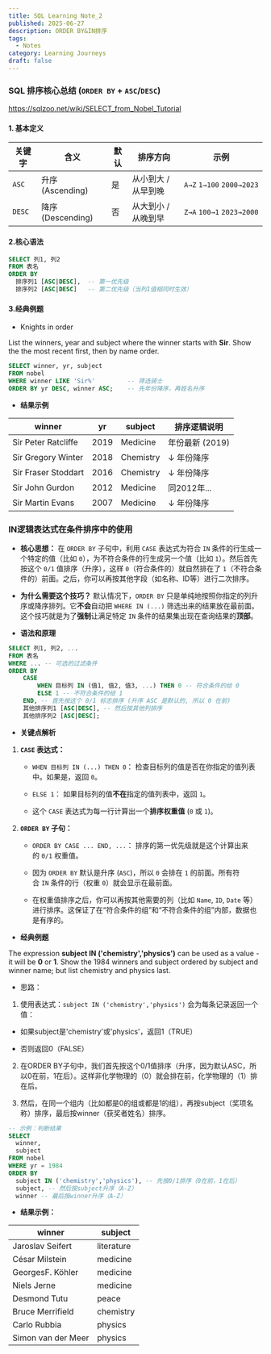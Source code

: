 ```yaml
---
title: SQL Learning Note_2
published: 2025-06-27
description: ORDER BY&IN排序
tags: 
  - Notes
category: Learning Journeys
draft: false
---
```



### **SQL 排序核心总结 (`ORDER BY` + `ASC`/`DESC`)**

https://sqlzoo.net/wiki/SELECT_from_Nobel_Tutorial

#### 1. 基本定义

| 关键字    | 含义              | 默认  | 排序方向        | 示例                        |
| ------ | --------------- | --- | ----------- | ------------------------- |
| `ASC`  | 升序 (Ascending)  | 是   | 从小到大 / 从早到晚 | `A→Z` `1→100` `2000→2023` |
| `DESC` | 降序 (Descending) | 否   | 从大到小 / 从晚到早 | `Z→A` `100→1` `2023→2000` |
#### 2.核心语法
```sql
SELECT 列1, 列2
FROM 表名
ORDER BY 
  排序列1 [ASC|DESC],  -- 第一优先级
  排序列2 [ASC|DESC]   -- 第二优先级（当列1值相同时生效）
```
#### 3.经典例题

- Knights in order

List the winners, year and subject where the winner starts with **Sir**. Show the the most recent first, then by name order.


```sql
SELECT winner, yr, subject
FROM nobel
WHERE winner LIKE 'Sir%'         -- 筛选骑士
ORDER BY yr DESC, winner ASC;    -- 先年份降序，再姓名升序
```

- **结果示例**

| winner              | yr   | subject   | 排序逻辑说明      |
| ------------------- | ---- | --------- | ----------- |
| Sir Peter Ratcliffe | 2019 | Medicine  | 年份最新 (2019) |
| Sir Gregory Winter  | 2018 | Chemistry | ↓ 年份降序      |
| Sir Fraser Stoddart | 2016 | Chemistry | ↓ 年份降序      |
| Sir John Gurdon     | 2012 | Medicine  | 同2012年...   |
| Sir Martin Evans    | 2007 | Medicine  | ↓ 年份降序      |
### **IN逻辑表达式在条件排序中的使用**


- **核心思想：** 在 `ORDER BY` 子句中，利用 `CASE` 表达式为符合 `IN` 条件的行生成一个特定的值（比如 `0`），为不符合条件的行生成另一个值（比如 `1`）。然后首先按这个 `0/1` 值排序（升序），这样 `0`（符合条件的）就自然排在了 `1`（不符合条件的）前面。之后，你可以再按其他字段（如名称、ID等）进行二次排序。

- **为什么需要这个技巧？**
  默认情况下，`ORDER BY` 只是单纯地按照你指定的列升序或降序排列。它**不会**自动把 `WHERE IN (...)` 筛选出来的结果放在最前面。这个技巧就是为了**强制**让满足特定 `IN` 条件的结果集出现在查询结果的**顶部**。

- **语法和原理**

``` sql
SELECT 列1, 列2, ...
FROM 表名
WHERE ... -- 可选的过滤条件
ORDER BY
    CASE
        WHEN 目标列 IN (值1, 值2, 值3, ...) THEN 0 -- 符合条件的给 0
        ELSE 1 -- 不符合条件的给 1
    END, -- 首先按这个 0/1 标志排序 (升序 ASC 是默认的, 所以 0 在前)
    其他排序列1 [ASC|DESC], -- 然后按其他列排序
    其他排序列2 [ASC|DESC];
```

- **关键点解析**

1. **`CASE` 表达式：**
    
    - `WHEN 目标列 IN (...) THEN 0`： 检查目标列的值是否在你指定的值列表中。如果是，返回 `0`。
        
    - `ELSE 1`： 如果目标列的值**不在**指定的值列表中，返回 `1`。
        
    - 这个 `CASE` 表达式为每一行计算出一个**排序权重值** (`0` 或 `1`)。
        
2. **`ORDER BY` 子句：**
    
    - `ORDER BY CASE ... END, ...`： 排序的第一优先级就是这个计算出来的 `0/1` 权重值。
        
    - 因为 `ORDER BY` 默认是升序 (`ASC`)，所以 `0` 会排在 `1` 的前面。所有符合 `IN` 条件的行（权重 `0`）就会显示在最前面。
        
    - 在权重值排序之后，你可以再按其他需要的列（比如 `Name`, `ID`, `Date` 等）进行排序。这保证了在“符合条件的组”和“不符合条件的组”内部，数据也是有序的。

- **经典例题**

The expression **subject IN ('chemistry','physics')** can be used as a value - it will be **0** or **1**. Show the 1984 winners and subject ordered by subject and winner name; but list chemistry and physics last.

- 思路：

1. 使用表达式：`subject IN ('chemistry','physics')` 会为每条记录返回一个值：

- 如果subject是'chemistry'或'physics'，返回1（TRUE）

- 否则返回0（FALSE）

2. 在ORDER BY子句中，我们首先按这个0/1值排序（升序，因为默认ASC，所以0在前，1在后）。这样非化学物理的（0）就会排在前，化学物理的（1）排在后。

3. 然后，在同一个组内（比如都是0的组或都是1的组），再按subject（奖项名称）排序，最后按winner（获奖者姓名）排序。

``` sql
-- 示例：判断结果
SELECT 
  winner,
  subject
FROM nobel
WHERE yr = 1984
ORDER BY 
  subject IN ('chemistry','physics'), -- 先按0/1排序（0在前，1在后）
  subject, -- 然后按subject升序（A-Z）
  winner -- 最后按winner升序（A-Z）
```

- **结果示例：**

|winner|subject|
|----------|--------|
|Jaroslav Seifert|literature|
|César Milstein|medicine|
|GeorgesF. Köhler|medicine|
|Niels Jerne|medicine|
|Desmond Tutu|peace|
|Bruce Merrifield|chemistry|
|Carlo Rubbia|physics|
|Simon van der Meer|physics|

